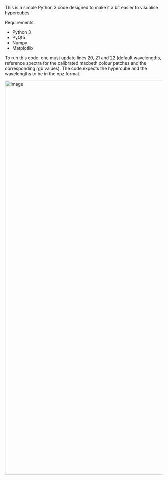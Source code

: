 This is a simple Python 3 code designed to make it a bit easier to visualise hypercubes.

Requirements:
- Python 3
- PyQt5
- Numpy
- Matplotlib

To run this code, one must update lines 20, 21 and 22 (default wavelengths, reference spectra for the calibrated macbeth colour patches and the corresponding rgb values).
The code expects the hypercube and the wavelengths to be in the npz format.

<img width="1261" alt="image" src="https://github.com/YzaboRa/HypercubeVisualiser/assets/15233479/627b13c3-6d2a-4798-9db2-7f052b45c03a">
